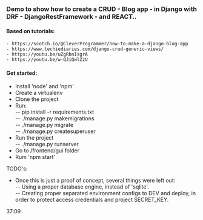 ### Demo to show how to create a CRUD - Blog app - in Django with DRF - DjangoRestFramework - and REACT..  

#### Based on tutorials:  
	- https://scotch.io/@CleverProgrammer/how-to-make-a-django-blog-app  	
    - https://www.techiediaries.com/django-crud-generic-views/  
    - https://youtu.be/uZgRbnIsgrA
    - https://youtu.be/w-QJiQwlZzU

#### Get started:
- Install 'node' and 'npm'
- Create a virtualenv  
- Clone the  project
- Run:  
-- pip install -r requirements.txt  
-- ./manage.py makemigrations  
-- ./manage.py migrate  
-- ./manage.py createsuperuser  
- Run the project  
-- ./manage.py runserver
- Go to /frontend/gui folder
- Rum 'npm start'

TODO's:
- Once this is just a proof of concept, several things were left out:  
-- Using a proper database engine, instead of 'sqlite'.  
-- Creating proper separated environment configs to DEV and deploy, in order to protect access credentials and project SECRET_KEY.  

37:09
